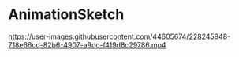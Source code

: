# AnimationSketch

https://user-images.githubusercontent.com/44605674/228245948-718e66cd-82b6-4907-a9dc-f419d8c29786.mp4

